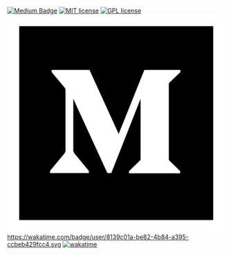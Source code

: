[![Medium Badge](https://img.shields.io/badge/-Medium-757575?style=flat-quare&labelColor=757575&logo=Medium&logoColor=white&link=link)](https://medium.com/@42.mfdd) 
[![MIT license](https://img.shields.io/badge/License-MIT-blue.svg)](https://cyberbadgerr.mit-license.org/)
[![GPL license](https://img.shields.io/badge/License-GPL-blue.svg)](http://perso.crans.org/besson/LICENSE.html)
[![MEdium Badge](https://raw.githubusercontent.com/ionic-team/ionicons/20c396d8d717cac6e6cb208c8b5152020c53a0b8/src/svg/logo-medium.svg)](https://medium.com/@42.mfdd)
https://wakatime.com/badge/user/8139c01a-be82-4b84-a395-ccbeb429fcc4.svg
[![wakatime](https://wakatime.com/badge/user/8139c01a-be82-4b84-a395-ccbeb429fcc4.svg)](https://wakatime.com/@8139c01a-be82-4b84-a395-ccbeb429fcc4)
